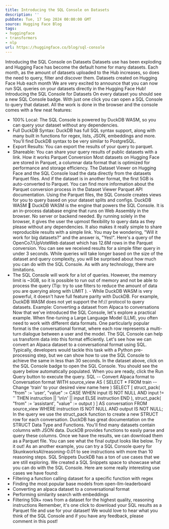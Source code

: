 ```yaml
---
title: Introducing the SQL Console on Datasets
description: ''
pubDate: Tue, 17 Sep 2024 00:00:00 GMT
source: Hugging Face Blog
tags:
- huggingface
- transformers
- nlp
url: https://huggingface.co/blog/sql-console
---
```


Introducing the SQL Console on Datasets
Datasets use has been exploding and Hugging Face has become the default home for many datasets. Each month, as the amount of datasets uploaded to the Hub increases, so does the need to query, filter and discover them.
Datasets created on Hugging Face Hub each month
We are very excited to announce that you can now run SQL queries on your datasets directly in the Hugging Face Hub!
Introducing the SQL Console for Datasets
On every dataset you should see a new SQL Console badge. With just one click you can open a SQL Console to query that dataset.
All the work is done in the browser and the console comes with a few neat features:
- 100% Local: The SQL Console is powered by DuckDB WASM, so you can query your dataset without any dependencies.
- Full DuckDB Syntax: DuckDB has full SQL syntax support, along with many built in functions for regex, lists, JSON, embeddings and more. You'll find DuckDB syntax to be very similar to PostgreSQL.
- Export Results: You can export the results of your query to parquet.
- Shareable: You can share your query results of public datasets with a link.
How it works
Parquet Conversion
Most datasets on Hugging Face are stored in Parquet, a columnar data format that is optimized for performance and storage efficiency. The Dataset Viewer on Hugging Face and the SQL Console load the data directly from the datasets Parquet files. And if the dataset is in another format, the first 5GB is auto-converted to Parquet. You can find more information about the Parquet conversion process in the Dataset Viewer Parquet API documentation.
Using the Parquet files, the SQL Console creates views for you to query based on your dataset splits and configs.
DuckDB WASM 🦆
DuckDB WASM is the engine that powers the SQL Console. It is an in-process database engine that runs on Web Assembly in the browser. No server or backend needed.
By running solely in the browser, it gives the user the upmost flexibility to query data as they please without any dependencies. It also makes it really simple to share reproducible results with a simple link.
You may be wondering, "Will it work for big datasets?" and the answer is, "Yes!".
Here's a query of the OpenCo7/UpVoteWeb dataset which has 12.6M
rows in the Parquet conversion.
You can see we received results for a simple filter query in under 3 seconds.
While queries will take longer based on the size of the dataset and query complexity, you will be surprised about how much you can do with the SQL Console.
As with any technology, there are limitations.
- The SQL Console will work for a lot of queries. However, the memory limit is ~3GB, so it is possible to run out of memory and not be able to process the query (Tip: try to use filters to reduce the amount of data you are querying along with
LIMIT
). - While DuckDB WASM is very powerful, it doesn't have full feature parity with DuckDB. For example, DuckDB WASM does not yet support the
hf://
protocol to query datasets.
Example: Converting a dataset from Alpaca to conversations
Now that we've introduced the SQL Console, let's explore a practical example. When fine-tuning a Large Language Model (LLM), you often need to work with different data formats. One particularly popular format is the conversational format, where each row represents a multi-turn dialogue between a user and the model. The SQL Console can help us transform data into this format efficiently. Let's see how we can convert an Alpaca dataset to a conversational format using SQL.
Typically, developers would tackle this task with a Python pre-processing step, but we can show how to use the SQL Console to achieve the same in less than 30 seconds.
In the dataset above, click on the SQL Console badge to open the SQL Console. You should see the query below automatically populated.
When you are ready, click the Run Query button to execute the query.
SQL
-- Convert Alpaca format to Conversation format
WITH
source_view AS (
SELECT * FROM train -- Change 'train' to your desired view name here
)
SELECT
[
struct_pack(
"from" := 'user',
"value" := CASE
WHEN input IS NOT NULL AND input != ''
THEN instruction || '\n\n' || input
ELSE instruction
END
),
struct_pack(
"from" := 'assistant',
"value" := output
)
] AS conversation
FROM source_view
WHERE instruction IS NOT NULL
AND output IS NOT NULL;
In the query we use the struct_pack
function to create a new STRUCT row for each conversation.
DuckDB has great documentation on the STRUCT
Data Type and Functions. You'll find many datasets contain columns with JSON data. DuckDB provides functions to easily parse and query these columns.
Once we have the results, we can download them as a Parquet file. You can see what the final output looks like below.
Try it out!
As an another example, you can try a SQL Console query for SkunkworksAI/reasoning-0.01 to see instructions with more than 10 reasoning steps.
SQL Snippets
DuckDB has a ton of use cases that we are still exploring. We created a SQL Snippets space to showcase what you can do with the SQL Console.
Here are some really interesting use cases we have found:
- Filtering a function calling dataset for a specific function with regex
- Finding the most popular base models from open-llm-leaderboard
- Converting an alpaca dataset to a conversational format
- Performing similarity search with embeddings
- Filtering 50k+ rows from a dataset for the highest quality, reasoning instructions
Remember, it's one click to download your SQL results as a Parquet file and use for your dataset!
We would love to hear what you think of the SQL Console and if you have any feedback, please comment in this post!